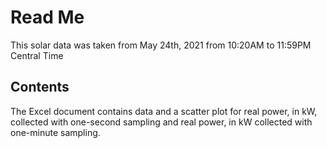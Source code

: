 # Read Me
This solar data was taken from May 24th, 2021 from 10:20AM to 11:59PM Central Time

## Contents
The Excel document contains data and a scatter plot for real power, in kW, collected with one-second sampling and real power, in kW collected with one-minute sampling. 

